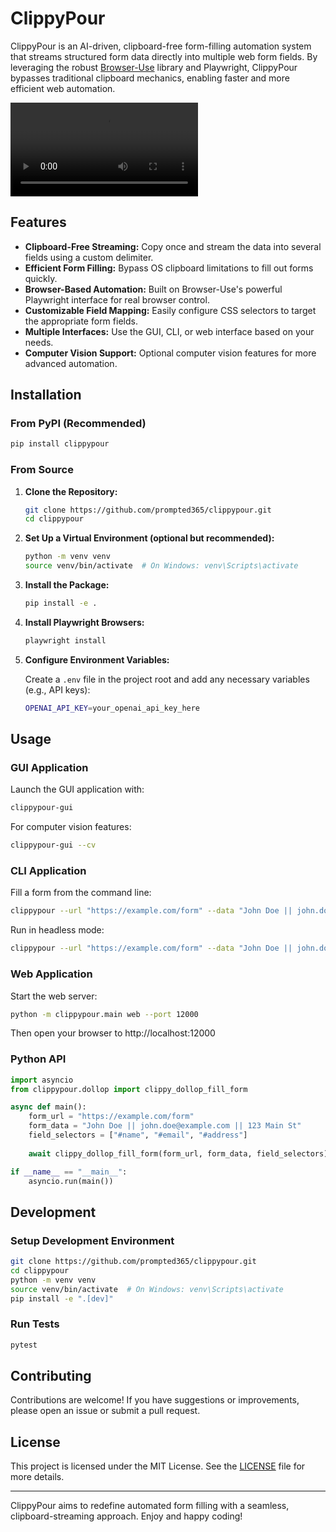 # ClippyPour

ClippyPour is an AI-driven, clipboard-free form-filling automation system that streams structured form data directly into multiple web form fields. By leveraging the robust [Browser-Use](https://github.com/browser-use/browser-use) library and Playwright, ClippyPour bypasses traditional clipboard mechanics, enabling faster and more efficient web automation.

![ClippyPour Demo](video.mp4)

## Features

- **Clipboard-Free Streaming:** Copy once and stream the data into several fields using a custom delimiter.
- **Efficient Form Filling:** Bypass OS clipboard limitations to fill out forms quickly.
- **Browser-Based Automation:** Built on Browser-Use's powerful Playwright interface for real browser control.
- **Customizable Field Mapping:** Easily configure CSS selectors to target the appropriate form fields.
- **Multiple Interfaces:** Use the GUI, CLI, or web interface based on your needs.
- **Computer Vision Support:** Optional computer vision features for more advanced automation.

## Installation

### From PyPI (Recommended)

```bash
pip install clippypour
```

### From Source

1. **Clone the Repository:**

   ```bash
   git clone https://github.com/prompted365/clippypour.git
   cd clippypour
   ```

2. **Set Up a Virtual Environment (optional but recommended):**

   ```bash
   python -m venv venv
   source venv/bin/activate  # On Windows: venv\Scripts\activate
   ```

3. **Install the Package:**

   ```bash
   pip install -e .
   ```

4. **Install Playwright Browsers:**

   ```bash
   playwright install
   ```

5. **Configure Environment Variables:**

   Create a `.env` file in the project root and add any necessary variables (e.g., API keys):

   ```bash
   OPENAI_API_KEY=your_openai_api_key_here
   ```

## Usage

### GUI Application

Launch the GUI application with:

```bash
clippypour-gui
```

For computer vision features:

```bash
clippypour-gui --cv
```

### CLI Application

Fill a form from the command line:

```bash
clippypour --url "https://example.com/form" --data "John Doe || john.doe@example.com || 123 Main St" --selectors "#name" "#email" "#address"
```

Run in headless mode:

```bash
clippypour --url "https://example.com/form" --data "John Doe || john.doe@example.com" --selectors "#name" "#email" --headless
```

### Web Application

Start the web server:

```bash
python -m clippypour.main web --port 12000
```

Then open your browser to http://localhost:12000

### Python API

```python
import asyncio
from clippypour.dollop import clippy_dollop_fill_form

async def main():
    form_url = "https://example.com/form"
    form_data = "John Doe || john.doe@example.com || 123 Main St"
    field_selectors = ["#name", "#email", "#address"]
    
    await clippy_dollop_fill_form(form_url, form_data, field_selectors)

if __name__ == "__main__":
    asyncio.run(main())
```

## Development

### Setup Development Environment

```bash
git clone https://github.com/prompted365/clippypour.git
cd clippypour
python -m venv venv
source venv/bin/activate  # On Windows: venv\Scripts\activate
pip install -e ".[dev]"
```

### Run Tests

```bash
pytest
```

## Contributing

Contributions are welcome! If you have suggestions or improvements, please open an issue or submit a pull request.

## License

This project is licensed under the MIT License. See the [LICENSE](LICENSE) file for more details.

---

ClippyPour aims to redefine automated form filling with a seamless, clipboard-streaming approach. Enjoy and happy coding!